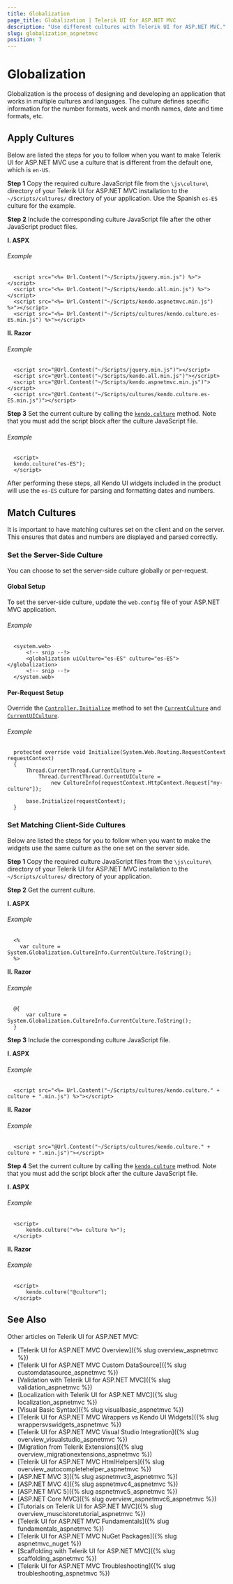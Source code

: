 ```yaml
---
title: Globalization
page_title: Globalization | Telerik UI for ASP.NET MVC
description: "Use different cultures with Telerik UI for ASP.NET MVC."
slug: globalization_aspnetmvc
position: 7
---
```


# Globalization

Globalization is the process of designing and developing an application that works in multiple cultures and languages. The culture defines specific information for the number formats, week and month names, date and time formats, etc.

## Apply Cultures

Below are listed the steps for you to follow when you want to make Telerik UI for ASP.NET MVC use a culture that is different from the default one, which is `en-US`.

**Step 1** Copy the required culture JavaScript file from the `\js\culture\` directory of your Telerik UI for ASP.NET MVC installation to the `~/Scripts/cultures/` directory of your application. Use the Spanish `es-ES` culture for the example.

**Step 2** Include the corresponding culture JavaScript file after the other JavaScript product files.

**I. ASPX**

###### Example

      <script src="<%= Url.Content("~/Scripts/jquery.min.js") %>"></script>
      <script src="<%= Url.Content("~/Scripts/kendo.all.min.js") %>"></script>
      <script src="<%= Url.Content("~/Scripts/kendo.aspnetmvc.min.js") %>"></script>
      <script src="<%= Url.Content("~/Scripts/cultures/kendo.culture.es-ES.min.js") %>"></script>

**II. Razor**

###### Example

      <script src="@Url.Content("~/Scripts/jquery.min.js")"></script>
      <script src="@Url.Content("~/Scripts/kendo.all.min.js")"></script>
      <script src="@Url.Content("~/Scripts/kendo.aspnetmvc.min.js")"></script>
      <script src="@Url.Content("~/Scripts/cultures/kendo.culture.es-ES.min.js")"></script>

**Step 3** Set the current culture by calling the [`kendo.culture`](/api/javascript/kendo#methods-culture) method. Note that you must add the script block after the culture JavaScript file.

###### Example

      <script>
      kendo.culture("es-ES");
      </script>

After performing these steps, all Kendo UI widgets included in the product will use the `es-ES` culture for parsing and formatting dates and numbers.

## Match Cultures

It is important to have matching cultures set on the client and on the server. This ensures that dates and numbers are displayed and parsed correctly.

### Set the Server-Side Culture

You can choose to set the server-side culture globally or per-request.

#### Global Setup

To set the server-side culture, update the `web.config` file of your ASP.NET MVC application.

###### Example

      <system.web>
          <!-- snip --!>
          <globalization uiCulture="es-ES" culture="es-ES"></globalization>
          <!-- snip --!>
      </system.web>

<!-- -->
#### Per-Request Setup

Override the [`Controller.Initialize`](https://msdn.microsoft.com/en-us/library/system.web.mvc.controller.initialize(v=vs.118).aspx) method to set the [`CurrentCulture`](https://msdn.microsoft.com/en-us/library/system.globalization.cultureinfo.currentculture.aspx) and [`CurrentUICulture`](https://msdn.microsoft.com/en-us/library/system.globalization.cultureinfo.currentuiculture.aspx).

###### Example

      protected override void Initialize(System.Web.Routing.RequestContext requestContext)
      {
          Thread.CurrentThread.CurrentCulture =
              Thread.CurrentThread.CurrentUICulture =
                  new CultureInfo(requestContext.HttpContext.Request["my-culture"]);

          base.Initialize(requestContext);
      }

### Set Matching Client-Side Cultures

Below are listed the steps for you to follow when you want to make the widgets use the same culture as the one set on the server side.

**Step 1** Copy the required culture JavaScript files from the `\js\culture\` directory of your Telerik UI for ASP.NET MVC installation to the `~/Scripts/cultures/` directory of your application.

**Step 2** Get the current culture.

**I. ASPX**

###### Example

      <%
        var culture =  System.Globalization.CultureInfo.CurrentCulture.ToString();
      %>

**II. Razor**

###### Example

      @{
          var culture =  System.Globalization.CultureInfo.CurrentCulture.ToString();
      }

**Step 3** Include the corresponding culture JavaScript file.

**I. ASPX**

###### Example

      <script src="<%= Url.Content("~/Scripts/cultures/kendo.culture." + culture + ".min.js") %>"></script>

**II. Razor**

###### Example

      <script src="@Url.Content("~/Scripts/cultures/kendo.culture." + culture + ".min.js")"></script>

**Step 4** Set the current culture by calling the [`kendo.culture`](/api/javascript/kendo#methods-culture) method. Note that you must add the script block after the culture JavaScript file.

**I. ASPX**

###### Example

      <script>
          kendo.culture("<%= culture %>");
      </script>

**II. Razor**

###### Example

      <script>
          kendo.culture("@culture");
      </script>

## See Also

Other articles on Telerik UI for ASP.NET MVC:

* [Telerik UI for ASP.NET MVC Overview]({% slug overview_aspnetmvc %})
* [Telerik UI for ASP.NET MVC Custom DataSource]({% slug customdatasource_aspnetmvc %})
* [Validation with Telerik UI for ASP.NET MVC]({% slug validation_aspnetmvc %})
* [Localization with Telerik UI for ASP.NET MVC]({% slug localization_aspnetmvc %})
* [Visual Basic Syntax]({% slug visualbasic_aspnetmvc %})
* [Telerik UI for ASP.NET MVC Wrappers vs Kendo UI Widgets]({% slug wrappersvswidgets_aspnetmvc %})
* [Telerik UI for ASP.NET MVC Visual Studio Integration]({% slug overview_visualstudio_aspnetmvc %})
* [Migration from Telerik Extensions]({% slug overview_migrationextensions_aspnetmvc %})
* [Telerik UI for ASP.NET MVC HtmlHelpers]({% slug overview_autocompletehelper_aspnetmvc %})
* [ASP.NET MVC 3]({% slug aspnetmvc3_aspnetmvc %})
* [ASP.NET MVC 4]({% slug aspnetmvc4_aspnetmvc %})
* [ASP.NET MVC 5]({% slug aspnetmvc5_aspnetmvc %})
* [ASP.NET Core MVC]({% slug overview_aspnetmvc6_aspnetmvc %})
* [Tutorials on Telerik UI for ASP.NET MVC]({% slug overview_muscistoretutorial_aspnetmvc %})
* [Telerik UI for ASP.NET MVC Fundamentals]({% slug fundamentals_aspnetmvc %})
* [Telerik UI for ASP.NET MVC NuGet Packages]({% slug aspnetmvc_nuget %})
* [Scaffolding with Telerik UI for ASP.NET MVC]({% slug scaffolding_aspnetmvc %})
* [Telerik UI for ASP.NET MVC Troubleshooting]({% slug troubleshooting_aspnetmvc %})
